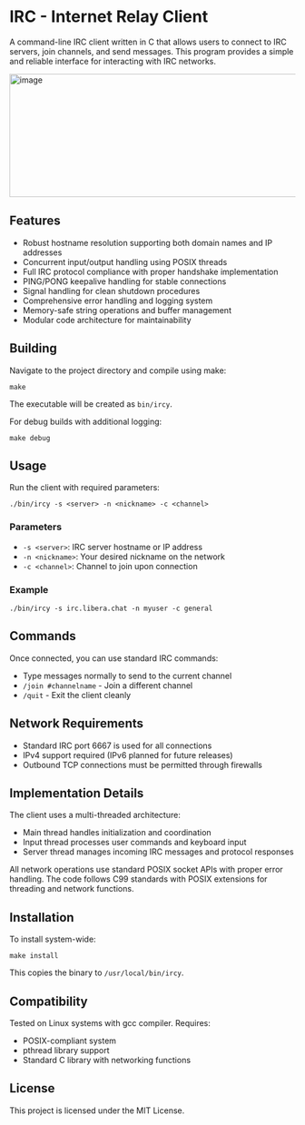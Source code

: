 # IRC - Internet Relay Client

A command-line IRC client written in C that allows users to connect to IRC servers, join channels, and send messages. This program provides a simple and reliable interface for interacting with IRC networks.

<img width="679" height="217" alt="image" src="https://github.com/user-attachments/assets/4b737ce1-59bb-49f7-93d9-2363be5e9e46" />


## Features

- Robust hostname resolution supporting both domain names and IP addresses
- Concurrent input/output handling using POSIX threads
- Full IRC protocol compliance with proper handshake implementation
- PING/PONG keepalive handling for stable connections
- Signal handling for clean shutdown procedures
- Comprehensive error handling and logging system
- Memory-safe string operations and buffer management
- Modular code architecture for maintainability

## Building

Navigate to the project directory and compile using make:

```
make
```

The executable will be created as `bin/ircy`.

For debug builds with additional logging:

```
make debug
```

## Usage

Run the client with required parameters:

```
./bin/ircy -s <server> -n <nickname> -c <channel>
```

### Parameters

- `-s <server>`: IRC server hostname or IP address
- `-n <nickname>`: Your desired nickname on the network
- `-c <channel>`: Channel to join upon connection

### Example

```
./bin/ircy -s irc.libera.chat -n myuser -c general
```

## Commands

Once connected, you can use standard IRC commands:

- Type messages normally to send to the current channel
- `/join #channelname` - Join a different channel
- `/quit` - Exit the client cleanly

## Network Requirements

- Standard IRC port 6667 is used for all connections
- IPv4 support required (IPv6 planned for future releases)
- Outbound TCP connections must be permitted through firewalls

## Implementation Details

The client uses a multi-threaded architecture:

- Main thread handles initialization and coordination
- Input thread processes user commands and keyboard input
- Server thread manages incoming IRC messages and protocol responses

All network operations use standard POSIX socket APIs with proper error handling. The code follows C99 standards with POSIX extensions for threading and network functions.

## Installation

To install system-wide:

```
make install
```

This copies the binary to `/usr/local/bin/ircy`.

## Compatibility

Tested on Linux systems with gcc compiler. Requires:

- POSIX-compliant system
- pthread library support
- Standard C library with networking functions

## License

This project is licensed under the MIT License.
